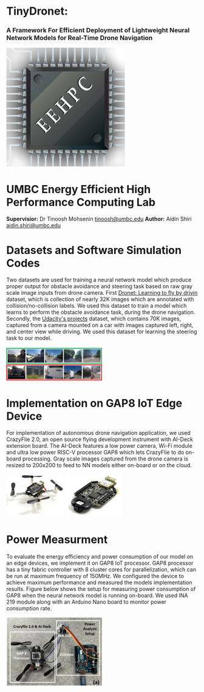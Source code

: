# TinyDronet:      
### A Framework For Efficient Deployment of Lightweight Neural Network Models for Real-Time Drone Navigation


![alt text](https://github.com/aidins1/TinyDronet/blob/main/eehpc.png)


# UMBC Energy Efficient High Performance Computing Lab
 **Supervisior:** Dr Tinoosh Mohsenin tinoosh@umbc.edu
 **Author:** Aidin Shiri aidin.shiri@umbc.edu



# Datasets and Software Simulation Codes
Two datasets are used for training a neural network model which produce proper output for obstacle avoidance and steering task based on raw gray scale image inputs from drone camera. First [Dronet: Learning to fly by drivin](https://rpg.ifi.uzh.ch/dronet.html) dataset, which is collection of nearly 32K images which are annotated with collision/no-collision labels. We used this dataset to train a model which learns to perform the obstacle avoidance task, during the drone navigation. Secondly, the [Udacity's projects](https://www.udacity.com/course/self-driving-car-engineer-nanodegree--nd0013) dataset, which contains 70K images, captured from a camera mounted on a car with images captured left, right, and center view while driving. We used this dataset for learning the steering task to our model.

<img src="https://github.com/aidins1/TinyDronet/blob/main/dataset.png" width=50% height=50%>


# Implementation on GAP8 IoT Edge Device
For implementation of autonomous drone navigation application, we used CrazyFlie 2.0, an open source flying development instrument with AI-Deck extension board. The AI-Deck features a low power camera, Wi-Fi module and ultra low power RISC-V processor GAP8 which lets CrazyFlie to do on-board processing. Gray scale images captured from the drone camera is resized to 200x200 to feed to NN models either on-board or on the cloud.



<img src="https://github.com/aidins1/TinyDronet/blob/main/Crazyflie.jpg" width=30% height=30%>  <img src="https://github.com/aidins1/TinyDronet/blob/main/AI-Deck.jpg" width=30% height=30%>







# Power Measurment
To evaluate the energy efficiency and power consumption of our model on an edge devices, we implement it on  GAP8 IoT processor. GAP8 processor has a tiny fabric controller with 8 cluster cores for parallelization, which can be run at maximum frequency of 150MHz. We configured the device to achieve maximum performance and measured the models implementation results. Figure below shows the setup for measuring power consumption of GAP8 when the neural network model is running on-board. We used INA 219 module along with an Arduino Nano board  to monitor power consumption rate. 


<img src="https://github.com/aidins1/TinyDronet/blob/main/Measurement.jpg" width=50% height=50%>
